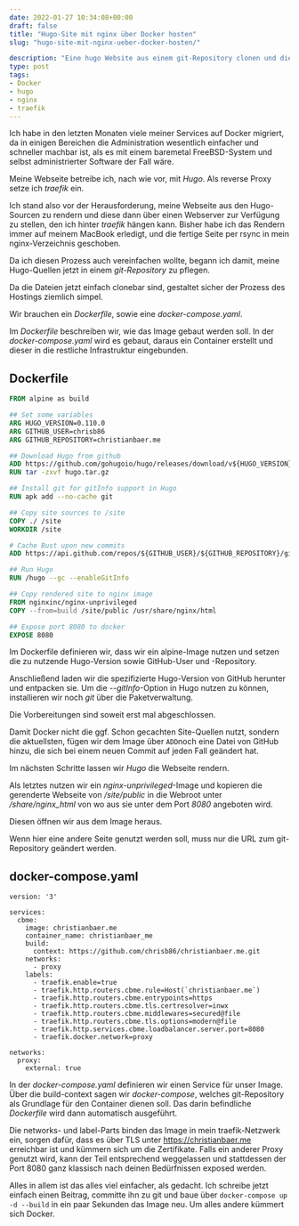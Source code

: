 ```yaml
---
date: 2022-01-27 10:34:08+00:00
draft: false
title: "Hugo-Site mit nginx über Docker hosten"
slug: "hugo-site-mit-nginx-ueber-docker-hosten/"

description: "Eine hugo Website aus einem git-Repository clonen und die Dateien in ein nginx-Dockerimage kopieren, um sie in einem COntainer zu hosten"
type: post
tags:
- Docker
- hugo
- nginx
- traefik
---
```


Ich habe in den letzten Monaten viele meiner Services auf Docker migriert, da in einigen Bereichen die Administration wesentlich einfacher und schneller machbar ist, als es mit einem baremetal FreeBSD-System und selbst administrierter Software der Fall wäre.

Meine Webseite betreibe ich, nach wie vor, mit _Hugo_. Als reverse Proxy setze ich _traefik_ ein.

Ich stand also vor der Herausforderung, meine Webseite aus den Hugo-Sourcen zu rendern und diese dann über einen Webserver zur Verfügung zu stellen, den ich hinter _traefik_ hängen kann. Bisher habe ich das Rendern immer auf meinem MacBook erledigt, und die fertige Seite per rsync in mein nginx-Verzeichnis geschoben.

Da ich diesen Prozess auch vereinfachen wollte, begann ich damit, meine Hugo-Quellen jetzt in einem _git-Repository_ zu pflegen.

Da die Dateien jetzt einfach clonebar sind, gestaltet sicher der Prozess des Hostings ziemlich simpel.

Wir brauchen ein _Dockerfile_, sowie eine _docker-compose.yaml_.

Im _Dockerfile_ beschreiben wir, wie das Image gebaut werden soll. In der _docker-compose.yaml_ wird es gebaut, daraus ein Container erstellt und dieser in die restliche Infrastruktur eingebunden.

## Dockerfile

```Dockerfile
FROM alpine as build

## Set some variables
ARG HUGO_VERSION=0.110.0
ARG GITHUB_USER=chrisb86
ARG GITHUB_REPOSITORY=christianbaer.me

## Download Hugo from github
ADD https://github.com/gohugoio/hugo/releases/download/v${HUGO_VERSION}/hugo_${HUGO_VERSION}_Linux-64bit.tar.gz /hugo.tar.gz
RUN tar -zxvf hugo.tar.gz

## Install git for gitInfo support in Hugo 
RUN apk add --no-cache git

## Copy site sources to /site
COPY ./ /site
WORKDIR /site

# Cache Bust upon new commits
ADD https://api.github.com/repos/${GITHUB_USER}/${GITHUB_REPOSITORY}/git/refs/heads/master /.git-hashref

## Run Hugo
RUN /hugo --gc --enableGitInfo

## Copy rendered site to nginx image
FROM nginxinc/nginx-unprivileged
COPY --from=build /site/public /usr/share/nginx/html

## Expose port 8080 to docker
EXPOSE 8080
```

Im Dockerfile definieren wir, dass wir ein alpine-Image nutzen und setzen die zu nutzende Hugo-Version sowie GitHub-User und -Repository.

Anschließend laden wir die spezifizierte Hugo-Version von GitHub herunter und entpacken sie. Um die _--gitInfo_-Option in Hugo nutzen zu können, installieren wir noch _git_ über die Paketverwaltung.

Die Vorbereitungen sind soweit erst mal abgeschlossen.

Damit Docker nicht die ggf. Schon gecachten Site-Quellen nutzt, sondern die aktuellsten, fügen wir dem Image über `ADD`noch eine Datei von GitHub hinzu, die sich bei einem neuen Commit auf jeden Fall geändert hat.

Im nächsten Schritte lassen wir _Hugo_ die Webseite rendern.

Als letztes nutzen wir ein _nginx-unprivileged_-Image und kopieren die gerenderte Webseite von _/site/public_ in die Webroot unter _/share/nginx_html_ von wo aus sie unter dem Port _8080_ angeboten wird.

Diesen öffnen wir aus dem Image heraus.

Wenn hier eine andere Seite genutzt werden soll, muss nur die URL zum git-Repository geändert werden.


## docker-compose.yaml
```docker-compose
version: '3'

services:
  cbme:
    image: christianbaer.me
    container_name: christianbaer_me
    build:
      context: https://github.com/chrisb86/christianbaer.me.git
    networks:
      - proxy
    labels:
      - traefik.enable=true
      - traefik.http.routers.cbme.rule=Host(`christianbaer.me`)
      - traefik.http.routers.cbme.entrypoints=https
      - traefik.http.routers.cbme.tls.certresolver=inwx
      - traefik.http.routers.cbme.middlewares=secured@file
      - traefik.http.routers.cbme.tls.options=modern@file
      - traefik.http.services.cbme.loadbalancer.server.port=8080
      - traefik.docker.network=proxy

networks:
  proxy:
    external: true
```

In der _docker-compose.yaml_ definieren wir einen Service für unser Image. Über die build-context sagen wir _docker-compose_, welches git-Repository als Grundlage für den Container dienen soll. Das darin befindliche _Dockerfile_ wird dann automatisch ausgeführt.

Die networks- und label-Parts binden das Image in mein traefik-Netzwerk ein, sorgen dafür, dass es über TLS unter https://christianbaer.me erreichbar ist und kümmern sich um die Zertifikate. Falls ein anderer Proxy genutzt wird, kann der Teil entsprechend weggelassen und stattdessen der Port 8080 ganz klassisch nach deinen Bedürfnissen exposed werden.

Alles in allem ist das alles viel einfacher, als gedacht. Ich schreibe jetzt einfach einen Beitrag, committe ihn zu git und baue über `docker-compose up -d --build` in ein paar Sekunden das Image neu. Um alles andere kümmert sich Docker.


